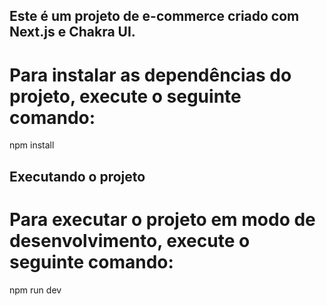 


## Este é um projeto de e-commerce criado com Next.js e Chakra UI. 

# Para instalar as dependências do projeto, execute o seguinte comando:

npm install

## Executando o projeto
# Para executar o projeto em modo de desenvolvimento, execute o seguinte comando:

npm run dev


